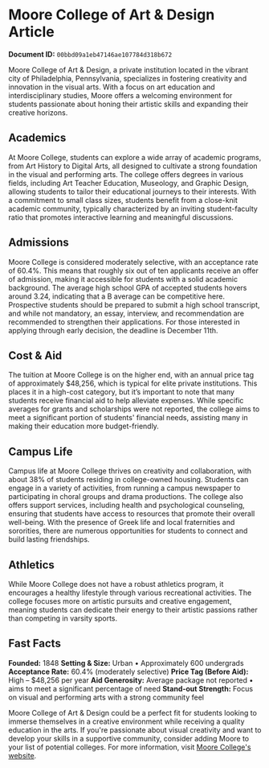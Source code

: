 # Moore College of Art & Design Article

**Document ID:** `00bbd09a1eb47146ae107784d318b672`

Moore College of Art & Design, a private institution located in the vibrant city of Philadelphia, Pennsylvania, specializes in fostering creativity and innovation in the visual arts. With a focus on art education and interdisciplinary studies, Moore offers a welcoming environment for students passionate about honing their artistic skills and expanding their creative horizons.

## Academics
At Moore College, students can explore a wide array of academic programs, from Art History to Digital Arts, all designed to cultivate a strong foundation in the visual and performing arts. The college offers degrees in various fields, including Art Teacher Education, Museology, and Graphic Design, allowing students to tailor their educational journeys to their interests. With a commitment to small class sizes, students benefit from a close-knit academic community, typically characterized by an inviting student-faculty ratio that promotes interactive learning and meaningful discussions.

## Admissions
Moore College is considered moderately selective, with an acceptance rate of 60.4%. This means that roughly six out of ten applicants receive an offer of admission, making it accessible for students with a solid academic background. The average high school GPA of accepted students hovers around 3.24, indicating that a B average can be competitive here. Prospective students should be prepared to submit a high school transcript, and while not mandatory, an essay, interview, and recommendation are recommended to strengthen their applications. For those interested in applying through early decision, the deadline is December 11th.

## Cost & Aid
The tuition at Moore College is on the higher end, with an annual price tag of approximately $48,256, which is typical for elite private institutions. This places it in a high-cost category, but it’s important to note that many students receive financial aid to help alleviate expenses. While specific averages for grants and scholarships were not reported, the college aims to meet a significant portion of students' financial needs, assisting many in making their education more budget-friendly.

## Campus Life
Campus life at Moore College thrives on creativity and collaboration, with about 38% of students residing in college-owned housing. Students can engage in a variety of activities, from running a campus newspaper to participating in choral groups and drama productions. The college also offers support services, including health and psychological counseling, ensuring that students have access to resources that promote their overall well-being. With the presence of Greek life and local fraternities and sororities, there are numerous opportunities for students to connect and build lasting friendships.

## Athletics
While Moore College does not have a robust athletics program, it encourages a healthy lifestyle through various recreational activities. The college focuses more on artistic pursuits and creative engagement, meaning students can dedicate their energy to their artistic passions rather than competing in varsity sports.

## Fast Facts
**Founded:** 1848
**Setting & Size:** Urban • Approximately 600 undergrads
**Acceptance Rate:** 60.4% (moderately selective)
**Price Tag (Before Aid):** High – $48,256 per year
**Aid Generosity:** Average package not reported • aims to meet a significant percentage of need
**Stand-out Strength:** Focus on visual and performing arts with a strong community feel

Moore College of Art & Design could be a perfect fit for students looking to immerse themselves in a creative environment while receiving a quality education in the arts. If you're passionate about visual creativity and want to develop your skills in a supportive community, consider adding Moore to your list of potential colleges. For more information, visit [Moore College's website](https://www.petersons.com/college-search/moore-college-of-art-and-design-000_10000297.aspx).
